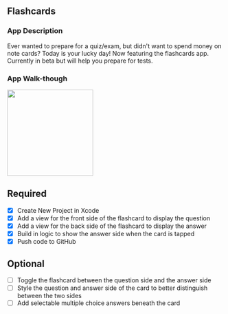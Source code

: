 ## Flashcards

### App Description
Ever wanted to prepare for a quiz/exam, but didn't want to spend money on note cards? Today is your lucky day! Now featuring the flashcards app. Currently in beta but will help you prepare for tests.

### App Walk-though

<img src=http://g.recordit.co/vVsxNg8LX6.gif width=200><br>

## Required
- [x] Create New Project in Xcode
- [x] Add a view for the front side of the flashcard to display the question
- [x] Add a view for the back side of the flashcard to display the answer
- [x] Build in logic to show the answer side when the card is tapped
- [x] Push code to GitHub
## Optional
- [ ] Toggle the flashcard between the question side and the answer side
- [ ] Style the question and answer side of the card to better distinguish between the two sides
- [ ] Add selectable multiple choice answers beneath the card